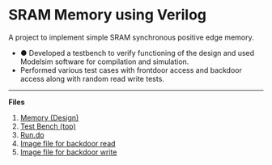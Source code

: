 # SRAM Memory using Verilog
A project to implement simple SRAM synchronous positive edge memory.
- ●	Developed a testbench to verify functioning of the design and used Modelsim software for compilation and simulation.
- Performed various test cases with frontdoor access and backdoor access along with random read write tests. 

---
**Files**
1. [Memory (Design)](memory.v)
2. [Test Bench (top)](tb_memory.v)
3. [Run.do](run.do)
4. [Image file for backdoor read](image_wr.hex)
5. [Image file for backdoor write](image_rd.hex)
